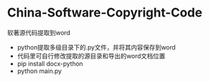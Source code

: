 # China-Software-Copyright-Code
软著源代码提取到word
- python提取多级目录下的.py文件，并将其内容保存到word
- 代码里可自行修改提取的源目录和导出的word文档位置
- pip install docx-python
- python main.py
